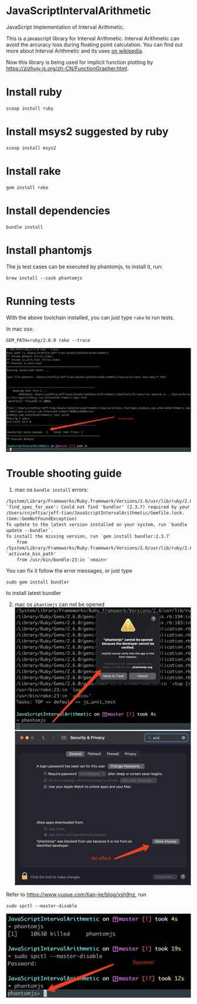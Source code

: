 JavaScriptIntervalArithmetic
============================

JavaScript Implementation of Interval Arithmetic.

This is a javascript library for Interval Arithmetic. Interval Arithmetic can avoid the arcuracy loss during floating point calculation. 
You can find out more about Interval Arithmetic and its uses [on wikipedia](http://en.wikipedia.org/wiki/Interval_arithmetic).

Now this library is being used for implicit function plotting by https://zizhujy.js.org/zh-CN/FunctionGrapher.html.

Install ruby
=============
```
scoop install ruby
```

Install msys2 suggested by ruby
=============
```
scoop install msys2
```

Install rake
==============
```
gem install rake
```

Install dependencies
================
```
bundle install
```

Install phantomjs
=================
The js test cases can be executed by phantomjs, to install it, run:

```shell
brew install --cask phantomjs
```

Running tests
==================
With the above toolchain installed, you can just type `rake` to run tests.

In mac osx:

```shell
GEM_PATH=ruby/2.6.0 rake --trace
```

![](./testpass.png)


Trouble shooting guide
===============

1. mac os `bundle install` errors: 
```shell
/System/Library/Frameworks/Ruby.framework/Versions/2.6/usr/lib/ruby/2.6.0/rubygems.rb:283:in `find_spec_for_exe': Could not find 'bundler' (2.3.7) required by your /Users/cnjeftia/jeff-tian/JavaScriptIntervalArithmetic/Gemfile.lock. (Gem::GemNotFoundException)
To update to the latest version installed on your system, run `bundle update --bundler`.
To install the missing version, run `gem install bundler:2.3.7`
	from /System/Library/Frameworks/Ruby.framework/Versions/2.6/usr/lib/ruby/2.6.0/rubygems.rb:302:in `activate_bin_path'
	from /usr/bin/bundle:23:in `<main>'
```

You can fix it follow the error messages, or just type 

```shell
sudo gem install bundler
```

to install latest bundler


2. mac os `phantomjs` can not be opened
![](./phantomjs-error.jpg)
![](./no-effect.jpg)

Refer to https://www.yuque.com/tian-jie/blog/xsh9nz, run 

```shell
sudo spctl --master-disable
```

![](./success.png)